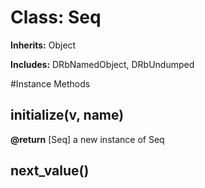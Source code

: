 # Class: Seq
**Inherits:** Object
    
**Includes:** DRbNamedObject, DRbUndumped
  




#Instance Methods
## initialize(v, name) [](#method-i-initialize)

**@return** [Seq] a new instance of Seq

## next_value() [](#method-i-next_value)

